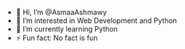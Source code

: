 - 👋 Hi, I’m @AsmaaAshmawy
- 👀 I’m interested in Web Development and Python
- 🌱 I’m currently learning Python
- ⚡ Fun fact: No fact is fun


